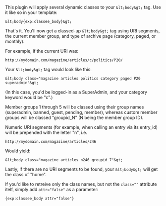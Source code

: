 This plugin will apply several dynamic classes to your `&lt;body&gt;` tag.  Use it like so in your template:

`&lt;body{exp:classee_body}&gt;`

That's it.  You'll now get a classed-up `&lt;body&gt;` tag using URI segments, the current member group, and type of archive page (category, paged, or monthly).

For example, if the current URI was:

`http://mydomain.com/magazine/articles/c/politics/P20/ `

Your `&lt;body&gt;` tag would look like this:

`&lt;body class="magazine articles politics category paged P20 superadmin"&gt;`

(In this case, you'd be logged-in as a SuperAdmin, and your category keyword would be "c".)

Member groups 1 through 5 will be classed using their group names (superadmin, banned, guest, pending, member), whereas custom member groups will be classed "groupid_N" (N being the member group ID).

Numeric URI segments (for example, when calling an entry via its entry_id) will be prepended with the letter "n", i.e.

`http://mydomain.com/magazine/articles/246`

Would yield:

`&lt;body class="magazine articles n246 groupid_7"&gt;`

Lastly, if there are no URI segments to be found, your `&lt;body&gt;` will get the class of "home".

If you'd like to retreive only the class names, but not the `class=""` attribute itelf, simply add `attr="false"` as a parameter:

`{exp:classee_body attr="false"}`